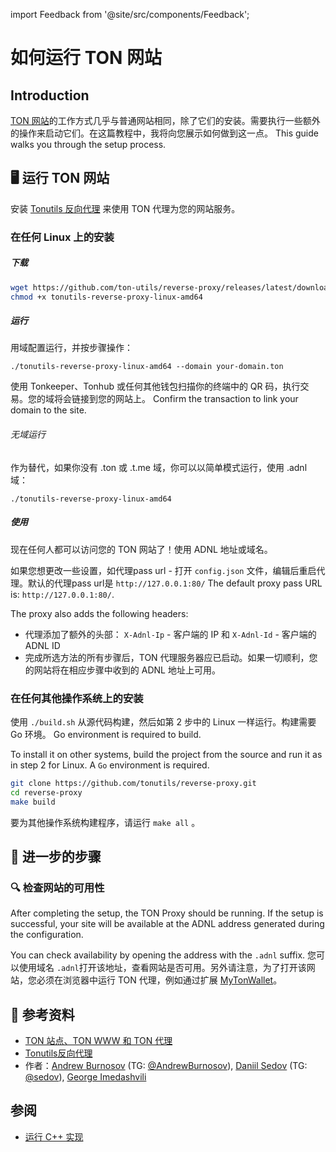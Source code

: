 import Feedback from '@site/src/components/Feedback';

# 如何运行 TON 网站

## Introduction

[TON 网站](https://blog.ton.org/ton-sites)的工作方式几乎与普通网站相同，除了它们的安装。需要执行一些额外的操作来启动它们。在这篇教程中，我将向您展示如何做到这一点。 This guide walks you through the setup process.

## 🖥 运行 TON 网站

安装 [Tonutils 反向代理](https://github.com/tonutils/reverse-proxy) 来使用 TON 代理为您的网站服务。

### 在任何 Linux 上的安装

##### 下载

```bash
wget https://github.com/ton-utils/reverse-proxy/releases/latest/download/tonutils-reverse-proxy-linux-amd64
chmod +x tonutils-reverse-proxy-linux-amd64
```

##### 运行

用域配置运行，并按步骤操作：

```
./tonutils-reverse-proxy-linux-amd64 --domain your-domain.ton 
```

使用 Tonkeeper、Tonhub 或任何其他钱包扫描你的终端中的 QR 码，执行交易。您的域将会链接到您的网站上。 Confirm the transaction to link your domain to the site.

###### 无域运行

作为替代，如果你没有 .ton 或 .t.me 域，你可以以简单模式运行，使用 .adnl 域：

```
./tonutils-reverse-proxy-linux-amd64
```

##### 使用

现在任何人都可以访问您的 TON 网站了！使用 ADNL 地址或域名。

如果您想更改一些设置，如代理pass url - 打开 `config.json` 文件，编辑后重启代理。默认的代理pass url是 `http://127.0.0.1:80/` The default proxy pass URL is: `http://127.0.0.1:80/`.

The proxy also adds the following headers:

- 代理添加了额外的头部：
  `X-Adnl-Ip` - 客户端的 IP 和 `X-Adnl-Id` - 客户端的 ADNL ID
- 完成所选方法的所有步骤后，TON 代理服务器应已启动。如果一切顺利，您的网站将在相应步骤中收到的 ADNL 地址上可用。

### 在任何其他操作系统上的安装

使用 `./build.sh` 从源代码构建，然后如第 2 步中的 Linux 一样运行。构建需要 Go 环境。 Go environment is required to build.

To install it on other systems, build the project from the source and run it as in step 2 for Linux. A `Go` environment is required.

```bash
git clone https://github.com/tonutils/reverse-proxy.git
cd reverse-proxy
make build
```

要为其他操作系统构建程序，请运行 `make all` 。

## 👀 进一步的步骤

### 🔍 检查网站的可用性

After completing the setup, the TON Proxy should be running. If the setup is successful, your site will be available at the ADNL address generated during the configuration.

You can check availability by opening the address with the `.adnl` suffix. 您可以使用域名 `.adnl`打开该地址，查看网站是否可用。另外请注意，为了打开该网站，您必须在浏览器中运行 TON 代理，例如通过扩展 [MyTonWallet](https://mytonwallet.io/)。

## 📌 参考资料

- [TON 站点、TON WWW 和 TON 代理](https://blog.ton.org/ton-sites)
- [Tonutils反向代理](https://github.com/tonutils/reverse-proxy)
- 作者：[Andrew Burnosov](https://github.com/AndreyBurnosov) (TG: [@AndrewBurnosov](https://t.me/AndreyBurnosov)), [Daniil Sedov](https://gusarich.com) (TG: [@sedov](https://t.me/sedov)), [George Imedashvili](https://github.com/drforse)

## 参阅

- [运行 C++ 实现](/v3/guidelines/web3/ton-proxy-sites/running-your-your-ton-proxy)

<Feedback />

